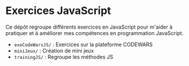# Exercices JavaScript

Ce dépôt regroupe différents exercices en JavaScript pour m'aider à pratiquer et à améliorer mes compétences en programmation JavaScript.

- `exoCodeWarsJS/` : Exercices sur la plateforme CODEWARS
- `miniJeux/` : Création de mini jeux
- `trainingJS/` : Regroupe les méthodes JS

